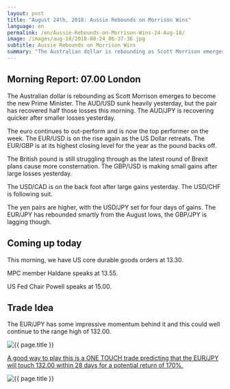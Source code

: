 ```yaml
---
layout: post
title: "August 24th, 2018: Aussie Rebounds on Morrison Wins"
language: en
permalink: /en/Aussie-Rebounds-on-Morrison-Wins-24-Aug-18/
image: /images/aug-18/2018-08-24_06-37-36.jpg
subtitle: Aussie Rebounds on Morrison Wins
summary: "The Australian dollar is rebounding as Scott Morrison emerges to become the new Prime Minister. The AUD/USD sunk heavily yesterday, but the pair has recovered half those losses this morning"
---
```

## Morning Report: 07.00 London

The Australian dollar is rebounding as Scott Morrison emerges to become the new Prime Minister. The AUD/USD sunk heavily yesterday, but the pair has recovered half those losses this morning. The AUD/JPY is recovering quicker after smaller losses yesterday. 

The euro continues to out-perform and is now the top performer on the week. The EUR/USD is on the rise again as the US Dollar retreats. The EUR/GBP is at its highest closing level for the year as the pound backs off.

The British pound is still struggling through as the latest round of Brexit plans cause more consternation. The GBP/USD is making small gains after large losses yesterday. 

The USD/CAD is on the back foot after large gains yesterday. The USD/CHF is following suit. 

The yen pairs are higher, with the USD/JPY set for four days of gains. The EUR/JPY has rebounded smartly from the August lows, the GBP/JPY is lagging though. 

## Coming up today

This morning, we have US core durable goods orders at 13.30. 

MPC member Haldane speaks at 13.55. 

US Fed Chair Powell speaks at 15.00. 

## Trade Idea

The EUR/JPY has some impressive momentum behind it and this could well continue to the range high of 132.00.

<img class="post-image" src="{{ site.url }}/images/aug-18/2018-08-24_06-37-36.jpg" alt="{{ page.title }}" title="{{ page.title }}">

<a href="%LINK%%?currency=GBP&market=forex&underlying=frxEURJPY&formname=touchnotouch&duration_units=d&duration_amount=28&expiry_type=duration&amount=10&amount_type=stake&barrier=132" target="_blank">A good way to play this is a ONE TOUCH trade predicting that the EUR/JPY will touch 132.00 within 28 days for a potential return of 170%.</a>

<img class="post-image" src="{{ site.url }}/images/aug-18/2018-08-24_06-38-50.jpg" alt="{{ page.title }}" title="{{ page.title }}">